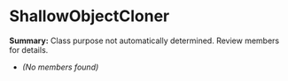 # ShallowObjectCloner

**Summary:** Class purpose not automatically determined. Review members for details.
- *(No members found)*
